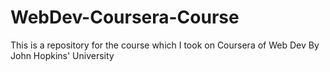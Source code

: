 # WebDev-Coursera-Course
This is a repository for the course which I took on Coursera of Web Dev By John Hopkins' University
